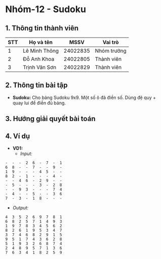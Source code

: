 # Nhóm-12 - Sudoku
## 1. Thông tin thành viên
| STT | Họ và tên | MSSV | Vai trò |
|---|---|---|---|
| 1 | Lê Minh Thông | 24022835 | Nhóm trưởng |
| 2 | Đỗ Anh Khoa | 24022805 | Thành viên |
| 3 | Trịnh Văn Sơn | 24022829 | Thành viên |

## 2. Thông tin bài tập
- **Sudoku:** Cho bảng Sudoku 9x9. Một số ô đã điền số. Dùng đệ quy + quay lui để điền đủ bảng.

## 3. Hướng giải quyết bài toán

## 4. Ví dụ
- **VD1:**
  + *Input:*
```
-  -  -  2  6  -  7  -  1
6  8  -  -  7  -  -  9  -
1  9  -  -  -  4  5  -  -
8  2  -  1  -  -  -  4  -
-  -  4  6  -  2  9  -  -
-  5  -  -  -  3  -  2  8
-  -  9  3  -  -  -  7  4
-  4  -  -  5  -  -  3  6
7  -  3  -  1  8  -  -  -
```
  + *Output:*
```
4  3  5  2  6  9  7  8  1
6  8  2  5  7  1  4  9  3
1  9  7  8  3  4  5  6  2
8  2  6  1  9  5  3  4  7
3  7  4  6  8  2  9  1  5
9  5  1  7  4  3  6  2  8
5  1  9  3  2  6  8  7  4
2  4  8  9  5  7  1  3  6
7  6  3  4  1  8  2  5  9
```
